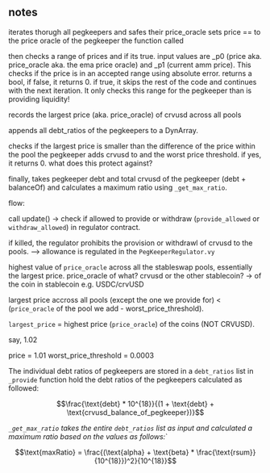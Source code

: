 ## notes


iterates thorugh all pegkeepers and safes their price_oracle
sets price == to the price oracle of the pegkeeper the function called

then checks a range of prices and if its true. input values are _p0 (price aka. price_oracle aka. the ema price oracle) and _p1 (current amm price). This checks if the price is in an accepted range using absolute error. returns a bool, if false, it returns 0. if true, it skips the rest of the code and continues with the next iteration. It only checks this range for the pegkeeper than is providing liquidity!

records the largest price (aka. price_oracle) of crvusd across all pools

appends all debt_ratios of the pegkeepers to a DynArray.

checks if the largest price is smaller than the difference of the price within the pool the pegkeeper adds crvusd to and the worst price threshold. if yes, it returns 0. what does this protect against?

finally, takes pegkeeper debt and total crvusd of the pegkeeper (debt + balanceOf) and calculates a maximum ratio using `_get_max_ratio`.





flow:


call update() -> check if allowed to provide or withdraw (`provide_allowed` or `withdraw_allowed`) in regulator contract.

if killed, the regulator prohibits the provision or withdrawl of crvusd to the pools. --> allowance is regulated in the `PegKeeperRegulator.vy`






highest value of `price_oracle` across all the stableswap pools, essentially the largest price.
price_oracle of what? crvusd or the other stablecoin? -> of the coin in stablecoin e.g. USDC/crvUSD


largest price accross all pools (except the one we provide for) < (`price_oracle` of the pool we add - worst_price_threshold).

`largest_price` = highest price (`price_oracle`) of the coins (NOT CRVUSD).

say, 1.02

price = 1.01
worst_price_threshold = 0.0003



The individual debt ratios of pegkeepers are stored in a `debt_ratios` list in `_provide` function hold the debt ratios of the pegkeepers calculated as followed:

$$\frac{\text{debt} * 10^{18}}{(1 + \text{debt} + \text{crvusd_balance_of_pegkeeper})}$$


*`_get_max_ratio` takes the entire `debt_ratios` list as input and calculated a maximum ratio based on the values as follows:*`

$$\text{maxRatio} = \frac{(\text{alpha} + \text{beta} * \frac{\text{rsum}}{10^{18}})^2}{10^{18}}$$

